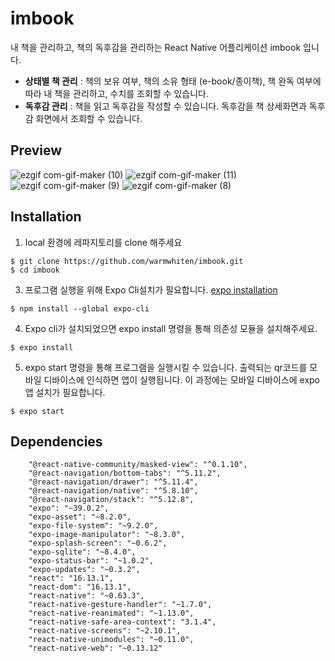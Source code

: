 # imbook
내 책을 관리하고, 책의 독후감을 관리하는 React Native 어플리케이션 imbook 입니다. 
  - **상태별 책 관리** : 책의 보유 여부, 책의 소유 형태 (e-book/종이책), 책 완독 여부에 따라 내 책을 관리하고, 수치를 조회할 수 있습니다.
  - **독후감 관리** : 책을 읽고 독후감을 작성할 수 있습니다. 독후감을 책 상세화면과 독후감 화면에서 조회할 수 있습니다.

## Preview


![ezgif com-gif-maker (10)](https://user-images.githubusercontent.com/40848918/101899912-e92b0580-3bf1-11eb-95c3-bcd2b4ae1888.gif)
![ezgif com-gif-maker (11)](https://user-images.githubusercontent.com/40848918/101899910-e8926f00-3bf1-11eb-9a02-1965a41d6053.gif)
![ezgif com-gif-maker (9)](https://user-images.githubusercontent.com/40848918/101899906-e6301500-3bf1-11eb-84b5-e58a9d96788c.gif)
![ezgif com-gif-maker (8)](https://user-images.githubusercontent.com/40848918/101899909-e7f9d880-3bf1-11eb-940a-339dc9a37e45.gif)




## Installation

1. local 환경에 레파지토리를 clone 해주세요
```
$ git clone https://github.com/warmwhiten/imbook.git
$ cd imbook
```
3. 프로그램 실행을 위해 Expo Cli설치가 필요합니다. [expo installation](https://docs.expo.io/get-started/installation/)
```
$ npm install --global expo-cli
```
4. Expo cli가 설치되었으면 expo install 명령을 통해 의존성 모듈을 설치해주세요. 
```
$ expo install
```
5. expo start 명령을 통해 프로그램을 실행시킬 수 있습니다. 출력되는 qr코드를 모바일 디바이스에 인식하면 앱이 실행됩니다. 이 과정에는 모바일 디바이스에 expo 앱 설치가 필요합니다. 
```
$ expo start
```

## Dependencies
```
    "@react-native-community/masked-view": "^0.1.10",
    "@react-navigation/bottom-tabs": "^5.11.2",
    "@react-navigation/drawer": "^5.11.4",
    "@react-navigation/native": "^5.8.10",
    "@react-navigation/stack": "^5.12.8",
    "expo": "~39.0.2",
    "expo-asset": "~8.2.0",
    "expo-file-system": "~9.2.0",
    "expo-image-manipulator": "~8.3.0",
    "expo-splash-screen": "~0.6.2",
    "expo-sqlite": "~8.4.0",
    "expo-status-bar": "~1.0.2",
    "expo-updates": "~0.3.2",
    "react": "16.13.1",
    "react-dom": "16.13.1",
    "react-native": "~0.63.3",
    "react-native-gesture-handler": "~1.7.0",
    "react-native-reanimated": "~1.13.0",
    "react-native-safe-area-context": "3.1.4",
    "react-native-screens": "~2.10.1",
    "react-native-unimodules": "~0.11.0",
    "react-native-web": "~0.13.12"
```
